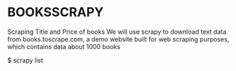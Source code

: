 # BOOKSSCRAPY
Scraping Title and Price of books 
We will use scrapy to download text data from books.toscrape.com, a demo website built for web scraping purposes, which contains data about 1000 books

$ scrapy list 

